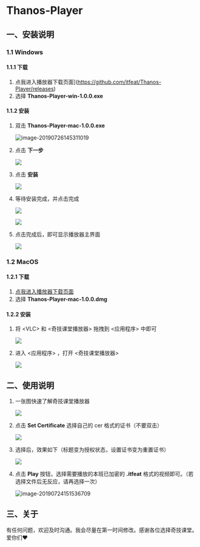 # Thanos-Player

## 一、安装说明

### 1.1 Windows

#### 1.1.1 下载

1. 点我进入播放器下载页面](https://github.com/itfeat/Thanos-Player/releases)
2. 选择 **Thanos-Player-win-1.0.0.exe**

#### 1.1.2 安装

1. 双击 **Thanos-Player-mac-1.0.0.exe**

   ![image-20190726145311019](http://ww2.sinaimg.cn/large/006tNc79ly1g5d8v1xbwzj30h20ck3z1.jpg)

2. 点击 **下一步**

   ![](http://ww4.sinaimg.cn/large/006tNc79ly1g5d8w5pnv5j30h30cfjrx.jpg)

3. 点击 **安装**

   ![](http://ww3.sinaimg.cn/large/006tNc79ly1g5d8x7kubsj30he0cmjry.jpg)

4. 等待安装完成，并点击完成

   ![](http://ww2.sinaimg.cn/large/006tNc79ly1g5d995xkhij30h40cfta6.jpg)

   ![](/Users/yoson/Desktop/006tNc79ly1g5d900pj2xj30h20cfq5a.png)

5. 点击完成后，即可显示播放器主界面

   ![](http://ww3.sinaimg.cn/large/006tNc79ly1g5d933roq8j30i80endg6.jpg)

### 1.2 MacOS

#### 1.2.1 下载

1. [点我进入播放器下载页面](https://github.com/itfeat/Thanos-Player/releases)
2. 选择 **Thanos-Player-mac-1.0.0.dmg**

#### 1.2.2 安装

1. 将 \<VLC> 和 <奇技课堂播放器> 拖拽到 <应用程序> 中即可

   ![](http://ww3.sinaimg.cn/large/006tNc79ly1g5axoqq3wfj30iu0bn76m.jpg)

2. 进入 <应用程序> ，打开 <奇技课堂播放器>

   ![](/Users/yoson/Desktop/006tNc79ly1g5axpt17yij30kw0h240j.png)

## 二、使用说明

1. 一张图快速了解奇技课堂播放器

   ![](http://ww4.sinaimg.cn/large/006tNc79ly1g5axxyedymj30ns0iaq6e.jpg)

2. 点击 **Set Certificate** 选择自己的 cer 格式的证书（不要双击）

   ![](http://ww3.sinaimg.cn/large/006tNc79ly1g5ay34zxy2j30nt0gzjyv.jpg)

3. 选择后，效果如下（标题变为授权状态，设置证书变为重置证书）

   ![](http://ww4.sinaimg.cn/large/006tNc79ly1g5ay3qtf0pj30kw0h2tas.jpg)

4. 点击 **Play** 按钮，选择需要播放的本班已加密的 **.itfeat** 格式的视频即可。（若选择文件后无反应，请再选择一次）

   ![image-20190724151536709](http://ww4.sinaimg.cn/large/006tNc79ly1g5ay9qbe8pj31is0u0dsv.jpg)

## 三、关于

有任何问题，欢迎及时沟通。我会尽量在第一时间修改。感谢各位选择奇技课堂。爱你们❤️